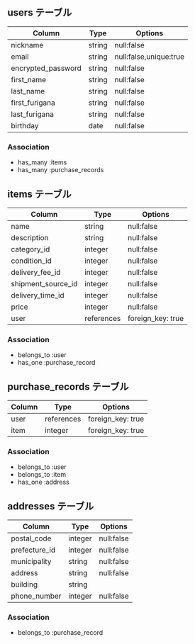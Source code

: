 ## users テーブル

|Column            |Type  |Options                |
|------------------|------|-----------------------|
|nickname          |string|null:false             |
|email             |string|null:false,unique:true |
|encrypted_password|string|null:false             |
|first_name        |string|null:false             |
|last_name         |string|null:false             |
|first_furigana    |string|null:false             |
|last_furigana     |string|null:false             |
|birthday          |date  |null:false             |

### Association
- has_many :items
- has_many :purchase_records

## items テーブル

|Column            |Type      |Options             |
|------------------|----------|--------------------|
|name              |string    |null:false          |
|description       |string    |null:false          |
|category_id       |integer   |null:false          |
|condition_id      |integer   |null:false          |
|delivery_fee_id   |integer   |null:false          |
|shipment_source_id|integer   |null:false          |
|delivery_time_id  |integer   |null:false          |
|price             |integer   |null:false          |
|user              |references|foreign_key: true   |              

### Association
- belongs_to :user
- has_one :purchase_record

## purchase_records テーブル

|Column   |Type      |Options          |
|---------|----------|-----------------|
|user     |references|foreign_key: true|  
|item     |integer   |foreign_key: true|               

### Association
- belongs_to :user
- belongs_to :item
- has_one :address

## addresses テーブル  

|Column       |Type   |Options    |
|-------------|-------|-----------|
|postal_code  |integer|null:false |
|prefecture_id|integer|null:false |
|municipality |string |null:false |
|address      |string |null:false |
|building     |string |           |
|phone_number |integer|null:false |

### Association
- belongs_to :purchase_record
